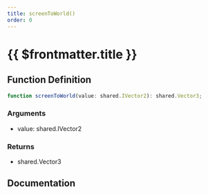 ```yaml
---
title: screenToWorld()
order: 0
---
```


# {{ $frontmatter.title }}

## Function Definition

```ts
function screenToWorld(value: shared.IVector2): shared.Vector3;
```

### Arguments

* value: shared.IVector2

### Returns

* shared.Vector3

## Documentation

<!--@include: ./parts/screenToWorld.md-->
